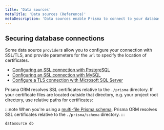 ```yaml
---
title: 'Data sources'
metaTitle: 'Data sources (Reference)'
metaDescription: 'Data sources enable Prisma to connect to your database. This page explains how to configure data sources in your Prisma schema.'
---
```


## Securing database connections

Some data source `provider`s allow you to configure your connection with SSL/TLS, and provide parameters for the `url` to specify the location of certificates.

- [Configuring an SSL connection with PostgreSQL](/orm/overview/databases/postgresql#configuring-an-ssl-connection)
- [Configuring an SSL connection with MySQL](/orm/overview/databases/mysql#configuring-an-ssl-connection)
- [Configure a TLS connection with Microsoft SQL Server](/orm/overview/databases/sql-server#connection-details)

Prisma ORM resolves SSL certificates relative to the `./prisma` directory. If your certificate files are located outside that directory, e.g. your project root directory, use relative paths for certificates:

:::note
When you're using a [multi-file Prisma schema](/orm/prisma-schema/overview/location#multi-file-prisma-schema), Prisma ORM resolves SSL certificates relative to the `./prisma/schema` directory.
:::

```prisma
datasource db
```
